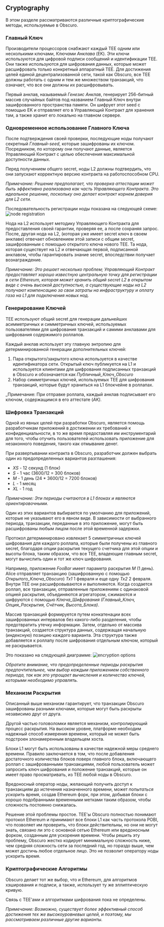 ## Cryptography
В этом разделе рассматриваются различные криптографические методы, используемые в Obscuro.

### Главный Ключ 
Производители процессоров снабжают каждый TEE одним или несколькими ключами, _Ключами Анклава_ (EK). Эти ключи используются для цифровой подписи сообщений и идентификации TEE. Они также используются для шифрования данных, которые может расшифровать только конкретный аппаратный TEE. Для достижения целей единой децентрализованной сети, такой как Obscuro, все TEE должны работать с одним и тем же множеством транзакций, что означает, что все они должны их расшифровывать.

Первый анклав, называемый _Генезис Анклав_, генерирует 256-битный массив случайных байтов под названием Главный Ключ внутри зашифрованного пространства памяти. Он шифрует этот seed с помощью EK и отправляет его в Управляющий Контракт для хранения там, а также хранит его локально на главном сервере.

### Одновременное использование Главного Ключа
После подтверждения своей проверки, последующие ноды получают секретный _Главный-seed_, которые зашифрованы их ключом. Посредником, по которому они получают данные, является Управляющий Контракт с целью обеспечения максимальной доступности данных.

Перед получением общего secret, ноды L2 должны подтвердить, что они запускают корректную версию контракта на работоспособном CPU.

_Примечание: Решение предполагает, что проверка аттестации может быть эффективно реализована как часть Управляющего Контракта. Это идеальное решение, поскольку оно делает контракт корнем доверия для L2 сети._

Последовательность регистрации ноды показана на следующей схеме:
![node registration](./images/node-registration.png)

Нода на L2 использует методику Управляющего Контракта для предоставления своей гарантии, проверяя ее, а после сохраняя запрос. После, другая нода на L2, (которая уже имеет secret ключ в своем анклаве) отвечает обновлением этой записи с общим secret, зашифрованным с помощью открытого ключа нового TEE. Та нода, которая существует на L2 и отвечающая первой, подписанной анклавом, чтобы гарантировать знание secret, впоследствии получает вознаграждение.

_Примечание: Это решает несколько проблем; Управляющий Контракт предоставляет хорошо известную центральную точку для регистрации в сети Ethereum, которая может хранить общий secret L2 в открытом виде с очень высокой доступностью, а существующие ноды на L2 получают компенсацию за свои затраты на инфраструктуру и оплату газа на L1 для подключения новых нод._

### Генерирование Ключей
TEE используют общий secret для генерации дальнейших асимметричных и симметричных ключей, используемых пользователями для шифрования транзакций и самими анклавами для шифрования содержимого роллапов.

Каждый анклав использует эту главную энтропию для детерминированной генерации дополнительных ключей:

1. Пара открытого/закрытого ключа используется в качестве идентификатора сети. Открытый ключ публикуется на L1 и используется клиентами для шифрования подписанных транзакций в Obscuro и обозначается как _Публичный_Ключ_Obscuro_
2. Набор симметричных ключей, используемых TEE для шифрования транзакций, которые будут храниться на L1 блокчейне в роллапах.

_Примечание: При отправке роллапа, каждый анклав подписывает его ключом, содержащимся в его аттестате (_AK)._

### Шифровка Транзакций
Одной из явных целей при разработки Obscuro, является помощь разработчикам приложений в достижении их требований к конфиденциальности, в то же время предоставляя им инструментарий для того, чтобы отучить пользователей использовать приложение для незаконного поведения, такого как отмывание денег.

При развертывании контракта в Obscuro, разработчик должен выбрать один из предопределенных вариантов разглашения:

* _XS_ - 12 секунд (1 блок)
* _S_ - 1 час (3600/12 = 300 блоков)
* _M_ - 1 день (24 * 3600/12 = 7200 блоков)
* _L_ - 1 месяц
* _XL_ - 1 год

_Примечание: Эти периоды считаются в L1 блоках и являются ориентировочными._

Один из этих вариантов выбирается по умолчанию для приложений, которые не указывают его в явном виде. В зависимости от выбранного периода, транзакции, переданные в это приложение, могут быть расшифрованы любым лицом после этой временной задержки.

Протокол детерминировано извлекает 5 симметричных ключей шифрования для каждого роллапа, которые были получены из главного secret, благодаря опции раскрытия текущего счетчика для этой опции и высоты блока, таким образом, что все TEE, владеющие главным secret, могут вычислить один и тот же ключ шифрования.

Например, приложение _FooBar_ имеет параметр раскрытия _M_ (1 день). Alice отправляет транзакцию (зашифрованную с помощью _Открытого_Ключа_Obscuro_) _Tx1_ 1 февраля и еще одну _Tx2_ 2 февраля. Внутри TEE они расшифровываются и выполняются. Когда создается роллап, все транзакции, отправленные приложениям с одинаковой опцией раскрытия, объединяются агрегатором, сжимаются и шифруются с помощью _Ключа_Шифрования_ _(Главный_Ключ, Опция_Раскрытия, Счётчик, Высота_Блока)_.

Массив транзакций формируется путем конкатенации всех зашифрованных интервалов без какого-либо разделения, чтобы предотвратить утечку информации. Затем, отдельно от массива транзакций, создается структура данных, содержащая начальную (индексную) позицию каждого варианта. Эта структура также добавляется к роллапу после шифрования отдельным ключом, который не раскрывается.

Это показано на следующей диаграмме:
![encryption options](./images/encryption-options.png)

_Обратите внимание, что предопределенные периоды раскрытия предпочтительнее, чем выбор каждым приложением собственного периода, так как это упрощает вычисления и количество ключей, которыми необходимо управлять._

### Механизм Раскрытия
Описанный выше механизм гарантирует, что транзакции Obscuro зашифрованы разными ключами, которые могут быть раскрыты независимо друг от друга.

Другой частью головоломки является механизм, контролирующий процесс раскрытия. На высоком уровне, платформе необходим надежный способ измерения времени, который не может быть подстроен злонамеренным владельцем хоста.

Блоки L1 могут быть использованы в качестве надежной меры среднего времени. Правило заключается в том, что после добавления достаточного количества блоков поверх главного блока, включающего роллап с зашифрованными транзакциями, любой пользователь может запросить ключ шифрования и положение транзакций, которые он имеет право просматривать, из TEE любой ноды в Obscuro.

Вредоносный оператор ноды, желающий получить доступ к транзакциям до истечения назначенного времени, может _попытаться ускорить_ время, создав Ethereum форк, при этом, добывая блоки с хорошо подобранными временными метками таким образом, чтобы сложность постоянно снижалась.

Решение этой проблемы простое. TEE'ы Obscuro полностью понимают протокол Ethereum и принимают все блоки L1 как часть протокола POBI, что позволяет им проверить, что блоки действительны, но они не могут знать, связано ли это с основной сетью Ethereum или вредоносным форком, созданным для ускорения времени. Чтобы решить эту проблему, Obscuro жестко кодирует минимальную сложность ниже, чем средняя сложность сети за последний год, но гораздо выше, чем может достичь любое отдельное лицо. Это не позволит оператору ноды ускорить время.

### Криптографические Алгоритмы
Obscuro делает тот же выбор, что и Ethereum, для алгоритмов хэширования и подписи, а также, использует ту же эллиптическую кривую.

Связь с TEE'ами и алгоритмами шифрования пока не определены.

_Примечание: Возможно, существует более эффективный способ достижения тех же высокоуровневых целей, и поэтому, мы рассматриваем различные другие варианты._
